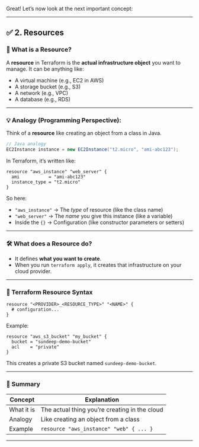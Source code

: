 Great! Let’s now look at the next important concept:

---

## ✅ **2. Resources**

### 🔹 What is a Resource?

A **resource** in Terraform is the **actual infrastructure object** you want to manage. It can be anything like:

* A virtual machine (e.g., EC2 in AWS)
* A storage bucket (e.g., S3)
* A network (e.g., VPC)
* A database (e.g., RDS)

---

### 💡 Analogy (Programming Perspective):

Think of a **resource** like creating an object from a class in Java.

```java
// Java analogy
EC2Instance instance = new EC2Instance("t2.micro", "ami-abc123");
```

In Terraform, it’s written like:

```hcl
resource "aws_instance" "web_server" {
  ami           = "ami-abc123"
  instance_type = "t2.micro"
}
```

So here:

* `"aws_instance"` → The *type* of resource (like the class name)
* `"web_server"` → The *name* you give this instance (like a variable)
* Inside the `{}` → Configuration (like constructor parameters or setters)

---

### 🛠️ What does a Resource do?

* It defines **what you want to create**.
* When you run `terraform apply`, it creates that infrastructure on your cloud provider.

---

### 🔁 Terraform Resource Syntax

```hcl
resource "<PROVIDER>_<RESOURCE_TYPE>" "<NAME>" {
  # configuration...
}
```

Example:

```hcl
resource "aws_s3_bucket" "my_bucket" {
  bucket = "sundeep-demo-bucket"
  acl    = "private"
}
```

This creates a private S3 bucket named `sundeep-demo-bucket`.

---

### 📌 Summary

| Concept    | Explanation                                   |
| ---------- | --------------------------------------------- |
| What it is | The actual thing you’re creating in the cloud |
| Analogy    | Like creating an object from a class          |
| Example    | `resource "aws_instance" "web" { ... }`       |

---